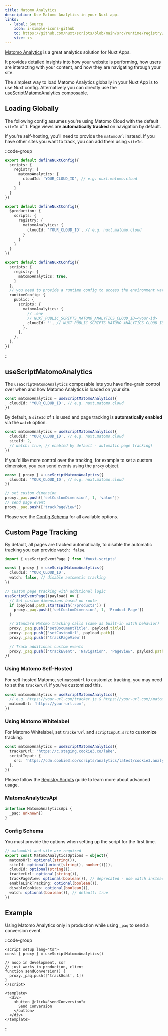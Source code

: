 ```yaml
---
title: Matomo Analytics
description: Use Matomo Analytics in your Nuxt app.
links:
  - label: Source
    icon: i-simple-icons-github
    to: https://github.com/nuxt/scripts/blob/main/src/runtime/registry/matomo-analytics.ts
    size: xs
---
```


[Matomo Analytics](https://matomo.org/) is a great analytics solution for Nuxt Apps.

It provides detailed insights into how your website is performing, how users are interacting with your content, and how they are navigating through your site.

The simplest way to load Matomo Analytics globally in your Nuxt App is to use Nuxt config. Alternatively you can directly
use the [useScriptMatomoAnalytics](#useScriptMatomoAnalytics) composable.

## Loading Globally

The following config assumes you're using Matomo Cloud with the default `siteId` of `1`. Page views are **automatically tracked** on navigation by default.

If you're self-hosting, you'll need to provide the `matomoUrl` instead. If you have other sites you want to track, you can add them using `siteId`.

::code-group

```ts [Always enabled]
export default defineNuxtConfig({
  scripts: {
    registry: {
      matomoAnalytics: {
        cloudId: 'YOUR_CLOUD_ID', // e.g. nuxt.matomo.cloud
      }
    }
  }
})
```

```ts [Production only]
export default defineNuxtConfig({
  $production: {
    scripts: {
      registry: {
        matomoAnalytics: {
          cloudId: 'YOUR_CLOUD_ID', // e.g. nuxt.matomo.cloud
        }
      }
    }
  }
})
```

```ts [Environment Variables]
export default defineNuxtConfig({
  scripts: {
    registry: {
      matomoAnalytics: true,
    }
  },
  // you need to provide a runtime config to access the environment variables
  runtimeConfig: {
    public: {
      scripts: {
        matomoAnalytics: {
          // .env
          // NUXT_PUBLIC_SCRIPTS_MATOMO_ANALYTICS_CLOUD_ID=<your-id>
          cloudId: '', // NUXT_PUBLIC_SCRIPTS_MATOMO_ANALYTICS_CLOUD_ID
        },
      },
    },
  },
})
```

::

## useScriptMatomoAnalytics

The `useScriptMatomoAnalytics` composable lets you have fine-grain control over when and how Matomo Analytics is loaded on your site.


```ts
const matomoAnalytics = useScriptMatomoAnalytics({
  cloudId: 'YOUR_CLOUD_ID', // e.g. nuxt.matomo.cloud
})
```

By default, a `siteId` of `1` is used and page tracking is **automatically enabled** via the `watch` option.

```ts
const matomoAnalytics = useScriptMatomoAnalytics({
  cloudId: 'YOUR_CLOUD_ID', // e.g. nuxt.matomo.cloud
  siteId: 2,
  // watch: true, // enabled by default - automatic page tracking!
})
```

If you'd like more control over the tracking, for example to set a custom dimension, you can send events using the `proxy` object.

```ts
const { proxy } = useScriptMatomoAnalytics({
  cloudId: 'YOUR_CLOUD_ID', // e.g. nuxt.matomo.cloud
})

// set custom dimension
proxy._paq.push(['setCustomDimension', 1, 'value'])
// send page event
proxy._paq.push(['trackPageView'])
```

Please see the [Config Schema](#config-schema) for all available options.

## Custom Page Tracking

By default, all pages are tracked automatically, to disable the automatic tracking you can provide `watch: false`.

```ts
import { useScriptEventPage } from '#nuxt-scripts'

const { proxy } = useScriptMatomoAnalytics({
  cloudId: 'YOUR_CLOUD_ID',
  watch: false, // disable automatic tracking
})

// Custom page tracking with additional logic
useScriptEventPage((payload) => {
  // Set custom dimensions based on route
  if (payload.path.startsWith('/products')) {
    proxy._paq.push(['setCustomDimension', 1, 'Product Page'])
  }

  // Standard Matomo tracking calls (same as built-in watch behavior)
  proxy._paq.push(['setDocumentTitle', payload.title])
  proxy._paq.push(['setCustomUrl', payload.path])
  proxy._paq.push(['trackPageView'])

  // Track additional custom events
  proxy._paq.push(['trackEvent', 'Navigation', 'PageView', payload.path])
})
```

### Using Matomo Self-Hosted

For self-hosted Matomo, set `matomoUrl` to customize tracking, you may need to set the `trackerUrl` if you've customized this.

```ts
const matomoAnalytics = useScriptMatomoAnalytics({
  // e.g. https://your-url.com/tracker.js & https://your-url.com//matomo.php both exists
  matomoUrl: 'https://your-url.com',
})
```

### Using Matomo Whitelabel

For Matomo Whitelabel, set `trackerUrl` and `scriptInput.src` to customize tracking.

```ts
const matomoAnalytics = useScriptMatomoAnalytics({
  trackerUrl: 'https://c.staging.cookie3.co/lake',
  scriptInput: {
    src: 'https://cdn.cookie3.co/scripts/analytics/latest/cookie3.analytics.min.js',
  },
})
```

Please follow the [Registry Scripts](/docs/guides/registry-scripts) guide to learn more about advanced usage.

### MatomoAnalyticsApi

```ts
interface MatomoAnalyticsApi {
  _paq: unknown[]
}
```

### Config Schema

You must provide the options when setting up the script for the first time.

```ts
// matomoUrl and site are required
export const MatomoAnalyticsOptions = object({
  matomoUrl: optional(string()),
  siteId: optional(union([string(), number()])),
  cloudId: optional(string()),
  trackerUrl: optional(string()),
  trackPageView: optional(boolean()), // deprecated - use watch instead
  enableLinkTracking: optional(boolean()),
  disableCookies: optional(boolean()),
  watch: optional(boolean()), // default: true
})
```

## Example

Using Matomo Analytics only in production while using `_paq` to send a conversion event.

::code-group

```vue [ConversionButton.vue]
<script setup lang="ts">
const { proxy } = useScriptMatomoAnalytics()

// noop in development, ssr
// just works in production, client
function sendConversion() {
  proxy._paq.push(['trackGoal', 1])
}
</script>

<template>
  <div>
    <button @click="sendConversion">
      Send Conversion
    </button>
  </div>
</template>
```

::
